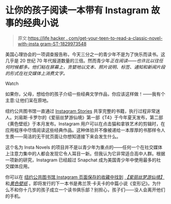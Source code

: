 # 让你的孩子阅读一本带有 Instagram 故事的经典小说

> 原文:[https://life hacker . com/get-your-teen-to-read-a-classic-novel-with-insta gram-ST-1829973548](https://lifehacker.com/get-your-teen-to-read-a-classic-novel-with-instagram-st-1829973548)

美国心理协会的一项调查报告称，今天三分之一的青少年不是为了快乐而读书。这几乎是 20 世纪 70 年代报道数量的三倍。然而青少年*正在阅读——也许比以往任何时候都多。他们粘在屏幕上，贪婪地以文本、照片说明、标签、通知和新闻片段的形式在社交媒体上消费文字。*

Watch

如果你，父母，想给你的孩子介绍一些经典文学作品，你应该这样做！——我有个主意:让他们呆在原地。

纽约公共图书馆一直通过 [Instagram Stories](https://www.instagram.com/nypl/?hl=en) 共享完整的书籍，执行过程非常迷人。刘易斯·卡罗尔的《爱丽丝梦游仙境》第一部《T4》于今年夏天发布，第二部《黄色壁纸》于本月发布。Instagram 用户可以在点击猫和拿铁艺术的剪辑时，在应用程序中尽情阅读这些经典作品。这种体验并不像被递给一本厚厚的书那样令人生畏——简洁的无干扰页面让你想知道接下来会发生什么。

这个名为 Insta Novels 的项目并不是以青少年为重点的——任何一个在社交媒体上注意力集中的人都会发现它令人耳目一新。但我认为它非常适合高中人群。根据一项新的研究，Instagram 已经超过 Snapchat 成为美国青少年中使用最多的社交媒体应用。

你可以在 [纽约公共图书馆 Instagram 页面保存的收藏中找到](https://www.instagram.com/nypl/?hl=en) [*【爱丽丝梦游仙境】*](https://www.instagram.com/stories/highlights/17944110319188491/) 和[*黄色壁纸*](https://www.instagram.com/stories/highlights/17969720977115469/?hl=en) 。即将发行的下一本书是弗兰茨·卡夫卡的中篇小说《变形记》。为什么不和你十几岁的孩子成立一个读书俱乐部？别担心，孩子们——没人会离开他们的手机。